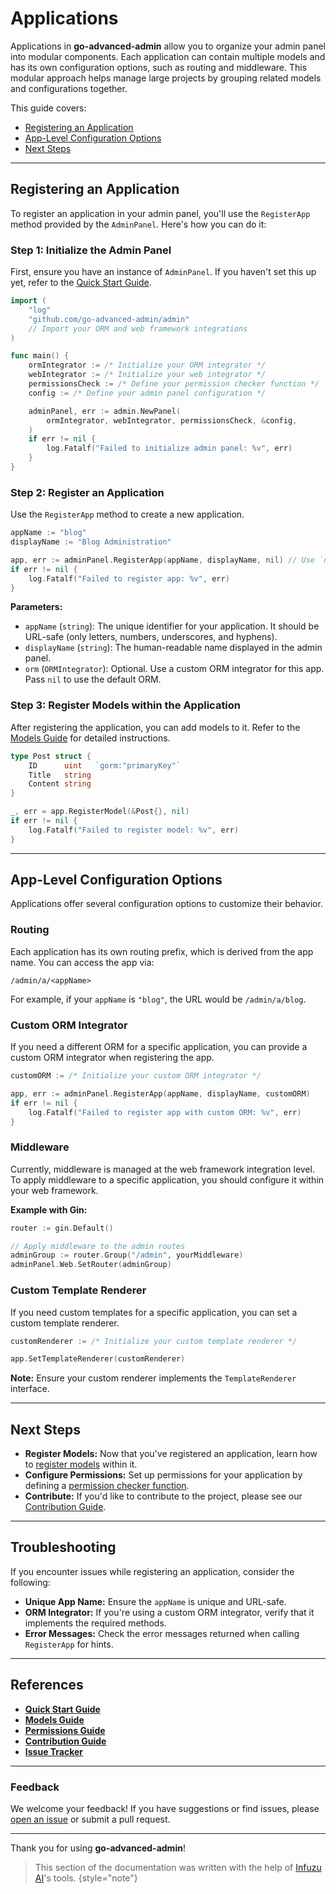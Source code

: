 # Applications

Applications in **go-advanced-admin** allow you to organize your admin panel into modular components. Each application 
can contain multiple models and has its own configuration options, such as routing and middleware. This modular 
approach helps manage large projects by grouping related models and configurations together.

This guide covers:

- [Registering an Application](#registering-an-application)
- [App-Level Configuration Options](#app-level-configuration-options)
- [Next Steps](#next-steps)

---

## Registering an Application

To register an application in your admin panel, you'll use the `RegisterApp` method provided by the `AdminPanel`. 
Here's how you can do it:

### Step 1: Initialize the Admin Panel

First, ensure you have an instance of `AdminPanel`. If you haven't set this up yet, refer to the 
[Quick Start Guide](Quick-Start.md).

```go
import (
    "log"
    "github.com/go-advanced-admin/admin"
    // Import your ORM and web framework integrations
)

func main() {
    ormIntegrator := /* Initialize your ORM integrator */
    webIntegrator := /* Initialize your web integrator */
    permissionsCheck := /* Define your permission checker function */
    config := /* Define your admin panel configuration */

    adminPanel, err := admin.NewPanel(
        ormIntegrator, webIntegrator, permissionsCheck, &config, 
    )
    if err != nil {
        log.Fatalf("Failed to initialize admin panel: %v", err)
    }
}
```

### Step 2: Register an Application

Use the `RegisterApp` method to create a new application.

```go
appName := "blog"
displayName := "Blog Administration"

app, err := adminPanel.RegisterApp(appName, displayName, nil) // Use `nil` to use the default ORM
if err != nil {
    log.Fatalf("Failed to register app: %v", err)
}
```

**Parameters:**

- `appName` (`string`): The unique identifier for your application. It should be URL-safe (only letters, numbers, 
underscores, and hyphens).
- `displayName` (`string`): The human-readable name displayed in the admin panel.
- `orm` (`ORMIntegrator`): Optional. Use a custom ORM integrator for this app. Pass `nil` to use the default ORM.

### Step 3: Register Models within the Application

After registering the application, you can add models to it. Refer to the [Models Guide](Models.md) for detailed 
instructions.

```go
type Post struct {
    ID      uint   `gorm:"primaryKey"`
    Title   string
    Content string
}

_, err = app.RegisterModel(&Post{}, nil)
if err != nil {
    log.Fatalf("Failed to register model: %v", err)
}
```

---

## App-Level Configuration Options

Applications offer several configuration options to customize their behavior.

### Routing

Each application has its own routing prefix, which is derived from the app name. You can access the app via:

```
/admin/a/<appName>
```

For example, if your `appName` is `"blog"`, the URL would be `/admin/a/blog`.

### Custom ORM Integrator

If you need a different ORM for a specific application, you can provide a custom ORM integrator when registering the 
app.

```go
customORM := /* Initialize your custom ORM integrator */

app, err := adminPanel.RegisterApp(appName, displayName, customORM)
if err != nil {
    log.Fatalf("Failed to register app with custom ORM: %v", err)
}
```

### Middleware

Currently, middleware is managed at the web framework integration level. To apply middleware to a specific application, 
you should configure it within your web framework.

**Example with Gin:**

```go
router := gin.Default()

// Apply middleware to the admin routes
adminGroup := router.Group("/admin", yourMiddleware)
adminPanel.Web.SetRouter(adminGroup)
```

### Custom Template Renderer

If you need custom templates for a specific application, you can set a custom template renderer.

```go
customRenderer := /* Initialize your custom template renderer */

app.SetTemplateRenderer(customRenderer)
```

**Note:** Ensure your custom renderer implements the `TemplateRenderer` interface.

---

## Next Steps

- **Register Models:** Now that you've registered an application, learn how to [register models](Models.md) within it.
- **Configure Permissions:** Set up permissions for your application by defining a 
[permission checker function](Permissions.md).
- **Contribute:** If you'd like to contribute to the project, please see our [Contribution Guide](Contributing.md).

---

## Troubleshooting

If you encounter issues while registering an application, consider the following:

- **Unique App Name:** Ensure the `appName` is unique and URL-safe.
- **ORM Integrator:** If you're using a custom ORM integrator, verify that it implements the required methods.
- **Error Messages:** Check the error messages returned when calling `RegisterApp` for hints.

---

## References

- **[Quick Start Guide](Quick-Start.md)**
- **[Models Guide](Models.md)**
- **[Permissions Guide](Permissions.md)**
- **[Contribution Guide](Contributing.md)**
- **[Issue Tracker](https://github.com/go-advanced-admin/admin/issues)**

---

### Feedback

We welcome your feedback! If you have suggestions or find issues, please 
[open an issue](https://github.com/go-advanced-admin/admin/issues/new/choose) or submit a pull request.

---

Thank you for using **go-advanced-admin**!

> This section of the documentation was written with the help of [Infuzu AI](https://infuzu.com)'s tools.
{style="note"}
